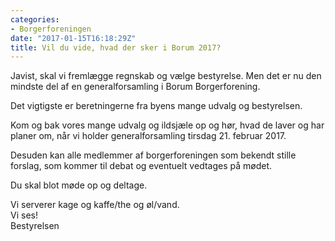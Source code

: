 ```yaml
---
categories:
- Borgerforeningen
date: "2017-01-15T16:18:29Z"
title: Vil du vide, hvad der sker i Borum 2017?
---
```


Javist, skal vi fremlægge regnskab og vælge bestyrelse. Men det er nu den mindste del af en generalforsamling i Borum Borgerforening.

Det vigtigste er beretningerne fra byens mange udvalg og bestyrelsen.

Kom og bak vores mange udvalg og ildsjæle op og hør, hvad de laver og har planer om, når vi holder generalforsamling tirsdag 21. februar 2017.

Desuden kan alle medlemmer af borgerforeningen som bekendt stille forslag, som kommer til debat og eventuelt vedtages på mødet.

Du skal blot møde op og deltage.

Vi serverer kage og kaffe/the og øl/vand.  
Vi ses!  
Bestyrelsen